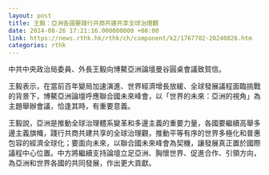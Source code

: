 ```yaml
---
layout: post
title: 王毅：亞洲各國要踐行共商共建共享全球治理觀
date: 2024-08-26 17:21:16.000000000 +08:00
link: https://news.rthk.hk/rthk/ch/component/k2/1767702-20240826.htm
categories: rthk
---
```


中共中央政治局委員、外長王毅向博鰲亞洲論壇曼谷圓桌會議致賀信。

王毅表示，在當前百年變局加速演進、世界經濟增長放緩、全球發展議程面臨挑戰的背景下，博鰲亞洲論壇呼應聯合國未來峰會，以「世界的未來：亞洲的視角」為主題舉辦會議，恰逢其時，有重要意義。

王毅說，亞洲是推動全球治理體系變革和多邊主義的重要力量，各國要繼續高舉多邊主義旗幟，踐行共商共建共享的全球治理觀，推動平等有序的世界多極化和普惠包容的經濟全球化；要面向未來，以聯合國未來峰會為契機，讓發展真正置於國際議程中心位置。中方將繼續支持論壇立足亞洲、胸懷世界、促進合作、引領方向，為亞洲和世界各國的共同發展，作出更大貢獻。
